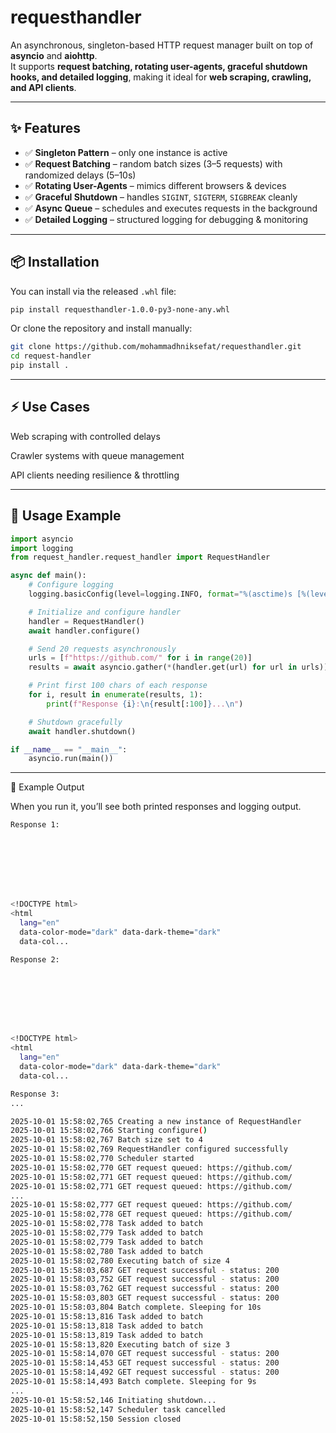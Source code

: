 # requesthandler

An asynchronous, singleton-based HTTP request manager built on top of **asyncio** and **aiohttp**.  
It supports **request batching, rotating user-agents, graceful shutdown hooks, and detailed logging**, making it ideal for **web scraping, crawling, and API clients**.

---

## ✨ Features
- ✅ **Singleton Pattern** – only one instance is active  
- ✅ **Request Batching** – random batch sizes (3–5 requests) with randomized delays (5–10s)  
- ✅ **Rotating User-Agents** – mimics different browsers & devices  
- ✅ **Graceful Shutdown** – handles `SIGINT`, `SIGTERM`, `SIGBREAK` cleanly  
- ✅ **Async Queue** – schedules and executes requests in the background  
- ✅ **Detailed Logging** – structured logging for debugging & monitoring  

---

## 📦 Installation

You can install via the released `.whl` file:

```bash
pip install requesthandler-1.0.0-py3-none-any.whl
```
Or clone the repository and install manually:
```bash
git clone https://github.com/mohammadhniksefat/requesthandler.git
cd request-handler
pip install .
```

---

## ⚡ Use Cases

Web scraping with controlled delays

Crawler systems with queue management

API clients needing resilience & throttling

---

## 🚀 Usage Example
``` python
import asyncio
import logging
from request_handler.request_handler import RequestHandler

async def main():
    # Configure logging
    logging.basicConfig(level=logging.INFO, format="%(asctime)s [%(levelname)s] %(message)s")

    # Initialize and configure handler
    handler = RequestHandler()
    await handler.configure()

    # Send 20 requests asynchronously
    urls = [f"https://github.com/" for i in range(20)]
    results = await asyncio.gather(*(handler.get(url) for url in urls))

    # Print first 100 chars of each response
    for i, result in enumerate(results, 1):
        print(f"Response {i}:\n{result[:100]}...\n")

    # Shutdown gracefully
    await handler.shutdown()

if __name__ == "__main__":
    asyncio.run(main())

```
---
📌 Example Output

When you run it, you’ll see both printed responses and logging output.

``` bash
Response 1:








<!DOCTYPE html>
<html
  lang="en"
  data-color-mode="dark" data-dark-theme="dark"
  data-col...

Response 2:








<!DOCTYPE html>
<html
  lang="en"
  data-color-mode="dark" data-dark-theme="dark"
  data-col...

Response 3:
...
```

``` bash
2025-10-01 15:58:02,765 Creating a new instance of RequestHandler
2025-10-01 15:58:02,766 Starting configure()
2025-10-01 15:58:02,767 Batch size set to 4
2025-10-01 15:58:02,769 RequestHandler configured successfully
2025-10-01 15:58:02,770 Scheduler started
2025-10-01 15:58:02,770 GET request queued: https://github.com/
2025-10-01 15:58:02,771 GET request queued: https://github.com/
2025-10-01 15:58:02,771 GET request queued: https://github.com/
...
2025-10-01 15:58:02,777 GET request queued: https://github.com/
2025-10-01 15:58:02,778 GET request queued: https://github.com/
2025-10-01 15:58:02,778 Task added to batch
2025-10-01 15:58:02,779 Task added to batch
2025-10-01 15:58:02,779 Task added to batch
2025-10-01 15:58:02,780 Task added to batch
2025-10-01 15:58:02,780 Executing batch of size 4
2025-10-01 15:58:03,687 GET request successful - status: 200
2025-10-01 15:58:03,752 GET request successful - status: 200
2025-10-01 15:58:03,762 GET request successful - status: 200
2025-10-01 15:58:03,803 GET request successful - status: 200
2025-10-01 15:58:03,804 Batch complete. Sleeping for 10s
2025-10-01 15:58:13,816 Task added to batch
2025-10-01 15:58:13,818 Task added to batch
2025-10-01 15:58:13,819 Task added to batch
2025-10-01 15:58:13,820 Executing batch of size 3
2025-10-01 15:58:14,070 GET request successful - status: 200
2025-10-01 15:58:14,453 GET request successful - status: 200
2025-10-01 15:58:14,492 GET request successful - status: 200
2025-10-01 15:58:14,493 Batch complete. Sleeping for 9s
...
2025-10-01 15:58:52,146 Initiating shutdown...
2025-10-01 15:58:52,147 Scheduler task cancelled
2025-10-01 15:58:52,150 Session closed
```
